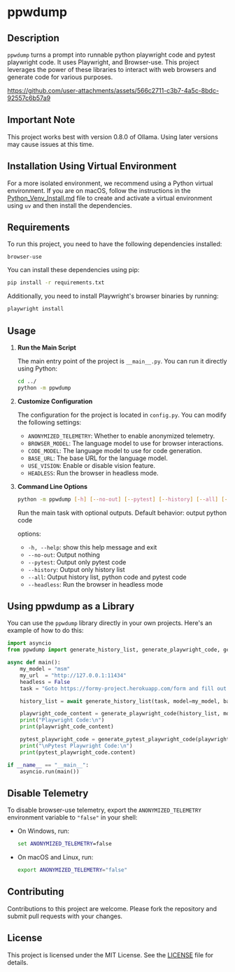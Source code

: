 # ppwdump

## Description

`ppwdump` turns a prompt into runnable python playwright code and pytest playwright code. It uses Playwright, and Browser-use. This project leverages the power of these libraries to interact with web browsers and generate code for various purposes.

https://github.com/user-attachments/assets/566c2711-c3b7-4a5c-8bdc-92557c6b57a9

## Important Note

This project works best with version 0.8.0 of Ollama. Using later versions may cause issues at this time.

## Installation Using Virtual Environment

For a more isolated environment, we recommend using a Python virtual environment. If you are on macOS, follow the instructions in the [Python_Venv_Install.md](Python_Venv_Install.md) file to create and activate a virtual environment using `uv` and then install the dependencies.

## Requirements

To run this project, you need to have the following dependencies installed:

```plaintext
browser-use
```

You can install these dependencies using pip:

```bash
pip install -r requirements.txt
```

Additionally, you need to install Playwright's browser binaries by running:

```bash
playwright install
```

## Usage

1. **Run the Main Script**

   The main entry point of the project is `__main__.py`. You can run it directly using Python:

   ```bash
   cd ../
   python -m ppwdump
   ```

2. **Customize Configuration**

   The configuration for the project is located in `config.py`. You can modify the following settings:

   - `ANONYMIZED_TELEMETRY`: Whether to enable anonymized telemetry.
   - `BROWSER_MODEL`: The language model to use for browser interactions.
   - `CODE_MODEL`: The language model to use for code generation.
   - `BASE_URL`: The base URL for the language model.
   - `USE_VISION`: Enable or disable vision feature.
   - `HEADLESS`: Run the browser in headless mode.

3. **Command Line Options**

   ```bash
   python -m ppwdump [-h] [--no-out] [--pytest] [--history] [--all] [--headless]
   ```

   Run the main task with optional outputs. Default behavior: output python code

   options:
   - `-h, --help`: show this help message and exit
   - `--no-out`: Output nothing
   - `--pytest`: Output only pytest code
   - `--history`: Output only history list
   - `--all`: Output history list, python code and pytest code
   - `--headless`: Run the browser in headless mode

## Using ppwdump as a Library

You can use the `ppwdump` library directly in your own projects. Here's an example of how to do this:

```python
import asyncio
from ppwdump import generate_history_list, generate_playwright_code, generate_pytest_playwright_code

async def main():
    my_model = "msm"
    my_url  = "http://127.0.0.1:11434"
    headless = False
    task = "Goto https://formy-project.herokuapp.com/form and fill out all elements of the form with sample data including all radio buttons and checkboxes then submit the form."

    history_list = await generate_history_list(task, model=my_model, base_url=my_ollama_url, headless=headless)

    playwright_code_content = generate_playwright_code(history_list, model=my_model, base_url=my_ollama_url).content
    print("Playwright Code:\n")
    print(playwright_code_content)

    pytest_playwright_code = generate_pytest_playwright_code(playwright_code_content, model=my_model, base_url=my_ollama_url)
    print("\nPytest Playwright Code:\n")
    print(pytest_playwright_code.content)

if __name__ == "__main__":
    asyncio.run(main())
```

## Disable Telemetry

   To disable browser-use telemetry, export the `ANONYMIZED_TELEMETRY` environment variable to `"false"` in your shell:
   - On Windows, run:
     ```cmd
     set ANONYMIZED_TELEMETRY=false
     ```
   - On macOS and Linux, run:
     ```bash
     export ANONYMIZED_TELEMETRY="false"
     ```

## Contributing

Contributions to this project are welcome. Please fork the repository and submit pull requests with your changes.

## License

This project is licensed under the MIT License. See the [LICENSE](License) file for details.